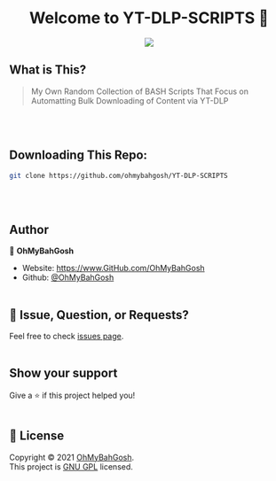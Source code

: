 <h1 align="center">Welcome to YT-DLP-SCRIPTS 👋</h1>
<p align="center">
  <a href="https://github.com/ohmybahgosh/YT-DLP-SCRIPTS#welcome-to-yt-dlp-scripts-"><img src="https://i.imgur.com/AH4F0yx.gif"></a>
</p>


## What is This?
>My Own Random Collection of BASH Scripts That Focus on Automatting Bulk Downloading of Content via YT-DLP

</br></br>
## Downloading This Repo:

```sh
git clone https://github.com/ohmybahgosh/YT-DLP-SCRIPTS
```
</br></br>
## Author

👤 **OhMyBahGosh**

* Website: https://www.GitHub.com/OhMyBahGosh
* Github: [@OhMyBahGosh](https://github.com/OhMyBahGosh)
</br></br>
## 🤝 Issue, Question, or Requests?

Feel free to check [issues page](https://github.com/ohmybahgosh/YT-DLP-SCRIPTS/issues). 
</br></br>
## Show your support

Give a ⭐️ if this project helped you!
</br></br>
## 📝 License

Copyright © 2021 [OhMyBahGosh](https://github.com/OhMyBahGosh).<br />
This project is [GNU GPL](https://www.gnu.org/licenses/gpl-3.0.en.html) licensed.

